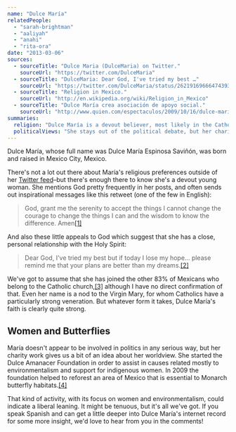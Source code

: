 ```yaml
---
name: "Dulce María"
relatedPeople:
  - "sarah-brightman"
  - "aaliyah"
  - "anahi"
  - "rita-ora"
date: "2013-03-06"
sources:
  - sourceTitle: "Dulce Maria (DulceMaria) on Twitter."
    sourceUrl: "https://twitter.com/DulceMaria"
  - sourceTitle: "DulceMaria: Dear God, I've tried my best …"
    sourceUrl: "https://twitter.com/DulceMaria/status/262191696664743936"
  - sourceTitle: "Religion in Mexico."
    sourceUrl: "http://en.wikipedia.org/wiki/Religion_in_Mexico"
  - sourceTitle: "Dulce María crea asociación de apoyo social."
    sourceUrl: "http://www.quien.com/espectaculos/2009/10/16/dulce-maria-creara-asociacion-de-apoyo-social"
summaries:
  religion: "Dulce María is a devout believer, most likely in the Catholic tradition."
  politicalViews: "She stays out of the political debate, but her charitable work could indicate a liberal bent."
---
```


Dulce María, whose full name was Dulce María Espinosa Saviñón, was born and raised in Mexico City, Mexico.

There's not a lot out there about María's religious preferences outside of her [Twitter feed](https://twitter.com/DulceMaria)–but there's enough there to know she's a devout young woman. She mentions God pretty frequently in her posts, and often sends out inspirational messages like this retweet (one of the few in English):

>God, grant me the serenity to accept the things I cannot change the courage to change the things I can and the wisdom to know the difference. Amen<a class="source-citation" href="#https%3A%2F%2Ftwitter.com%2FDulceMaria" title="Dulce Maria (DulceMaria) on Twitter.">[1]</a>

And also these little appeals to God which suggest that she has a close, personal relationship with the Holy Spirit:

>Dear God, I've tried my best but if today I lose my hope… please remind me that your plans are better than my dreams.<a class="source-citation" href="#https%3A%2F%2Ftwitter.com%2FDulceMaria%2Fstatus%2F262191696664743936" title="DulceMaria: Dear God, I&apos;ve tried my best …">[2]</a>

We've got to assume that she has joined the other 83% of Mexicans who belong to the Catholic church,<a class="source-citation" href="#http%3A%2F%2Fen.wikipedia.org%2Fwiki%2FReligion_in_Mexico" title="Religion in Mexico.">[3]</a> although I have no direct confirmation of that. Even her name is a nod to the Virgin Mary, for whom Catholics have a particularly strong veneration. But whatever form it takes, Dulce María's faith is clearly quite strong.


## Women and Butterflies

María doesn't appear to be involved in politics in any serious way, but her charity work gives us a bit of an idea about her worldview. She started the Dulce Amanacer Foundation in order to assist in causes related mostly to environmentalism and support for indigenous women. In 2009 the foundation helped to reforest an area of Mexico that is essential to Monarch butterfly habitats.<a class="source-citation" href="#http%3A%2F%2Fwww.quien.com%2Fespectaculos%2F2009%2F10%2F16%2Fdulce-maria-creara-asociacion-de-apoyo-social" title="Dulce María crea asociación de apoyo social.">[4]</a>

That kind of activity, with its focus on women and environmentalism, could indicate a liberal leaning. It might be tenuous, but it's all we've got. If you speak Spanish and can get a little deeper into Dulce María's internet record for some more insight, we'd love to hear from you in the comments!